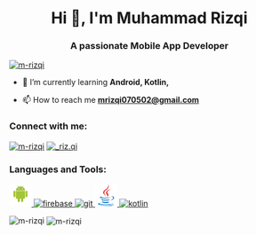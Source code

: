 <h1 align="center">Hi 👋, I'm Muhammad Rizqi</h1>
<h3 align="center">A passionate Mobile App Developer</h3>

<p align="left"> <a href="https://github.com/ryo-ma/github-profile-trophy"><img src="https://github-profile-trophy.vercel.app/?username=m-rizqi" alt="m-rizqi" /></a> </p>

- 🌱 I’m currently learning **Android, Kotlin,**

- 📫 How to reach me **mrizqi070502@gmail.com**

<h3 align="left">Connect with me:</h3>
<p align="left">
<a href="https://linkedin.com/in/m-rizqi" target="blank"><img align="center" src="https://raw.githubusercontent.com/rahuldkjain/github-profile-readme-generator/master/src/images/icons/Social/linked-in-alt.svg" alt="m-rizqi" height="30" width="40" /></a>
<a href="https://instagram.com/_riz.qi" target="blank"><img align="center" src="https://raw.githubusercontent.com/rahuldkjain/github-profile-readme-generator/master/src/images/icons/Social/instagram.svg" alt="_riz.qi" height="30" width="40" /></a>
</p>

<h3 align="left">Languages and Tools:</h3>
<p align="left"> <a href="https://developer.android.com" target="_blank" rel="noreferrer"> <img src="https://raw.githubusercontent.com/devicons/devicon/master/icons/android/android-original-wordmark.svg" alt="android" width="40" height="40"/> </a> <a href="https://firebase.google.com/" target="_blank" rel="noreferrer"> <img src="https://www.vectorlogo.zone/logos/firebase/firebase-icon.svg" alt="firebase" width="40" height="40"/> </a> <a href="https://git-scm.com/" target="_blank" rel="noreferrer"> <img src="https://www.vectorlogo.zone/logos/git-scm/git-scm-icon.svg" alt="git" width="40" height="40"/> </a> <a href="https://www.java.com" target="_blank" rel="noreferrer"> <img src="https://raw.githubusercontent.com/devicons/devicon/master/icons/java/java-original.svg" alt="java" width="40" height="40"/> </a> <a href="https://kotlinlang.org" target="_blank" rel="noreferrer"> <img src="https://www.vectorlogo.zone/logos/kotlinlang/kotlinlang-icon.svg" alt="kotlin" width="40" height="40"/> </a> </p>

<p><img align="left" src="https://github-readme-stats.vercel.app/api/top-langs?username=m-rizqi&show_icons=true&locale=en&layout=compact" alt="m-rizqi" /></p>

<p>&nbsp;<img align="center" src="https://github-readme-stats.vercel.app/api?username=m-rizqi&show_icons=true&locale=en" alt="m-rizqi" /></p>


